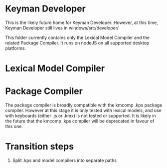 # Keyman Developer

This is the likely future home for Keyman Developer. However, at this 
time, Keyman Developer still lives in windows/src/developer/

This folder currently contains only the Lexical Model Compiler and the
related Package Compiler. It runs on nodeJS on all supported desktop
platforms.

# Lexical Model Compiler


# Package Compiler

The package compiler is broadly compatible with the kmcomp .kps
package compiler. However at this stage it is only tested with 
lexical models, and use with keyboards (either .js or .kmx) is not
tested or supported. It is likely in the future that the kmcomp
.kps compiler will be deprecated in favour of this one.

# Transition steps

1. Split .kps and model compilers into separate paths
